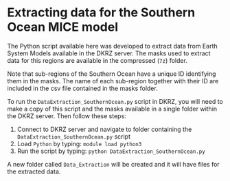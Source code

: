 # Extracting data for the Southern Ocean MICE model
The Python script available here was developed to extract data from Earth System Models available in the DKRZ server. The masks used to extract data for this regions are available in the compressed (`7z`) folder.  

Note that sub-regions of the Southern Ocean have a unique ID identifying them in the masks. The name of each sub-region together with their ID are included in the csv file contained in the masks folder.  

To run the `DataExtraction_SouthernOcean.py` script in DKRZ, you will need to make a copy of this script and the masks available in a single folder within the DKRZ server. Then follow these steps:  
1. Connect to DKRZ server and navigate to folder containing the `DataExtraction_SouthernOcean.py` script  
2. Load `Python` by typing: `module load python3`  
3. Run the script by typing: `python DataExtraction_SouthernOcean.py`  
  
A new folder called `Data_Extraction` will be created and it will have files for the extracted data.  
   
